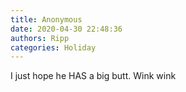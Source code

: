 ```yaml
---
title: Anonymous
date: 2020-04-30 22:48:36
authors: Ripp
categories: Holiday
---
```


 I just hope he HAS a big butt. Wink wink